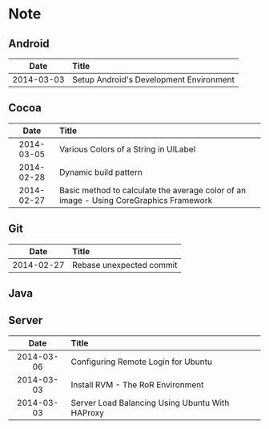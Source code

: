 Note
======

Android
------

| Date | Title |
|:----:|:------|
|2014-03-03| Setup Android's Development Environment |

Cocoa
------

| Date | Title |
|:----:|:------|
|2014-03-05| Various Colors of a String in UILabel |
|2014-02-28| Dynamic build pattern |
|2014-02-27| Basic method to calculate the average color of an image - Using CoreGraphics Framework |

Git
------

| Date | Title |
|:----:|:------|
|2014-02-27| Rebase unexpected commit |

Java
------

Server
------

| Date | Title |
|:----:|:------|
|2014-03-06| Configuring Remote Login for Ubuntu |
|2014-03-03| Install RVM - The RoR Environment |
|2014-03-03| Server Load Balancing Using Ubuntu With HAProxy |
